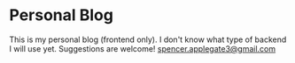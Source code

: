 # Personal Blog

This is my personal blog (frontend only).  I don't know what type of
backend I will use yet.  Suggestions are welcome!
spencer.applegate3@gmail.com
